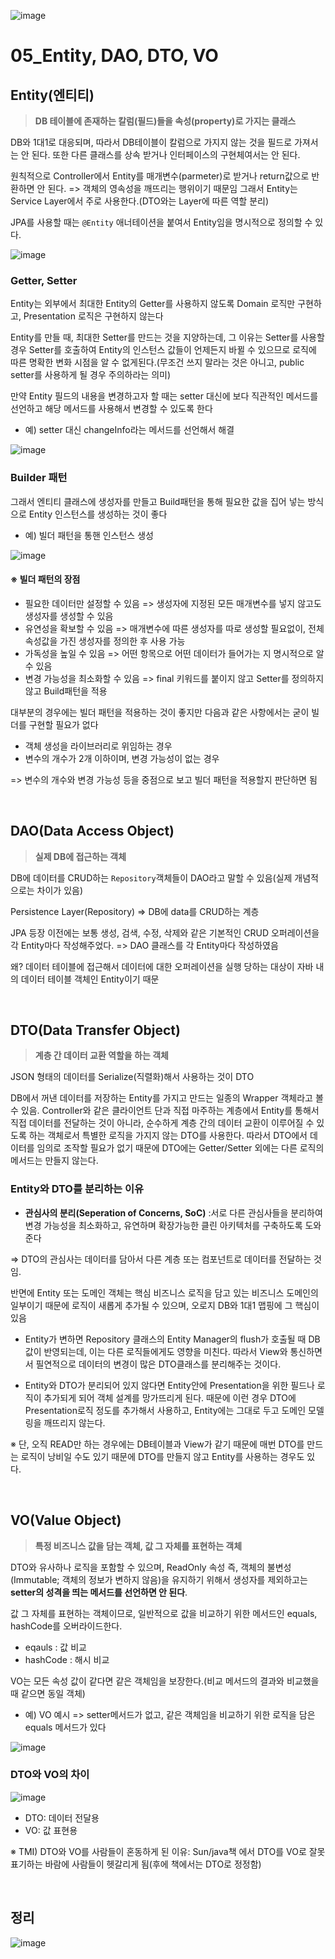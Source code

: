 ![image](https://user-images.githubusercontent.com/93081720/172037595-5d53b57e-9d25-48b5-8433-485d78b311c8.png)

# 05_Entity, DAO, DTO, VO

## Entity(엔티티)

> **DB 테이블에 존재하는 칼럼(필드)들을 속성(property)로 가지는 클래스**

DB와 1대1로 대응되며, 따라서 DB테이블이 칼럼으로 가지지 않는 것을 필드로 가져서는 안 된다. 또한 다른 클래스를 상속 받거나 인터페이스의 구현체여서는 안 된다.

원칙적으로 Controller에서 Entity를 매개변수(parmeter)로 받거나 return값으로 반환하면 안 된다. => 객체의 영속성을 깨뜨리는 행위이기 때문임
그래서 Entity는 Service Layer에서 주로 사용한다.(DTO와는 Layer에 따른 역할 분리)

JPA를 사용할 때는 `@Entity` 애너테이션을 붙여서 Entity임을 명시적으로 정의할 수 있다.

![image](https://user-images.githubusercontent.com/93081720/173801732-862e2452-da82-4996-88b0-69375db8a192.png)

### Getter, Setter

Entity는 외부에서 최대한 Entity의 Getter를 사용하지 않도록 Domain 로직만 구현하고, Presentation 로직은 구현하지 않는다

Entity를 만들 때, 최대한 Setter를 만드는 것을 지양하는데, 그 이유는 Setter를 사용할 경우 Setter를 호출하여 Entity의 인스턴스 값들이 언제든지 바뀔 수 있으므로 로직에 따른 명확한 변화 시점을 알 수 없게된다.(무조건 쓰지 말라는 것은 아니고, public setter를 사용하게 될 경우 주의하라는 의미)

만약 Entity 필드의 내용을 변경하고자 할 때는 setter 대신에 보다 직관적인 메서드를 선언하고 해당 메서드를 사용해서 변경할 수 있도록 한다

- 예) setter 대신 changeInfo라는 메서드를 선언해서 해결

![image](https://user-images.githubusercontent.com/93081720/188266770-50115fdd-1c4f-4103-ae7b-785ef500de1c.png)

### Builder 패턴

그래서 엔티티 클래스에 생성자를 만들고 Build패턴을 통해 필요한 값을 집어 넣는 방식으로 Entity 인스턴스를 생성하는 것이 좋다

- 예) 빌더 패턴을 통핸 인스턴스 생성

![image](https://user-images.githubusercontent.com/93081720/173803180-fc4bed34-64fc-4d63-aec0-c40c7d51ab13.png)

#### ※ 빌더 패턴의 장점

- 필요한 데이터만 설정할 수 있음 => 생성자에 지정된 모든 매개변수를 넣지 않고도 생성자를 생성할 수 있음
- 유연성을 확보할 수 있음 => 매개변수에 따른 생성자를 따로 생성할 필요없이, 전체 속성값을 가진 생성자를 정의한 후 사용 가능
- 가독성을 높일 수 있음 => 어떤 항목으로 어떤 데이터가 들어가는 지 명시적으로 알 수 있음
- 변경 가능성을 최소화할 수 있음 => final 키워드를 붙이지 않고 Setter를 정의하지 않고 Build패턴을 적용

대부분의 경우에는 빌더 패턴을 적용하는 것이 좋지만 다음과 같은 사항에서는 굳이 빌더를 구현할 필요가 없다

- 객체 생성을 라이브러리로 위임하는 경우
- 변수의 개수가 2개 이하이며, 변경 가능성이 없는 경우

=> 변수의 개수와 변경 가능성 등을 중점으로 보고 빌더 패턴을 적용할지 판단하면 됨

<br>

## DAO(Data Access Object)

> **실제 DB에 접근하는 객체**

DB에 데이터를 CRUD하는 `Repository`객체들이 DAO라고 말할 수 있음(실제 개념적으로는 차이가 있음)

Persistence Layer(Repository) => DB에 data를 CRUD하는 계층

JPA 등장 이전에는 보통 생성, 검색, 수정, 삭제와 같은 기본적인 CRUD 오퍼레이션을 각 Entity마다 작성해주었다. => DAO 클래스를 각 Entity마다 작성하였음

왜? 데이터 테이블에 접근해서 데이터에 대한 오퍼레이션을 실행 당하는 대상이 자바 내의 데이터 테이블 객체인 Entity이기 때문

<br>

## DTO(Data Transfer Object)

> **계층 간 데이터 교환 역할을 하는 객체**

JSON 형태의 데이터를 Serialize(직렬화)해서 사용하는 것이 DTO

DB에서 꺼낸 데이터를 저장하는 Entity를 가지고 만드는 일종의 Wrapper 객체라고 볼 수 있음.  Controller와 같은 클라이언트 단과 직접 마주하는 계층에서 Entity를 통해서 직접 데이터를 전달하는 것이 아니라, 순수하게 계층 간의 데이터 교환이 이루어질 수 있도록 하는 객체로서 특별한 로직을 가지지 않는 DTO를 사용한다. 따라서 DTO에서 데이터를 임의로 조작할 필요가 없기 때문에 DTO에는 Getter/Setter 외에는 다른 로직의 메서드는 만들지 않는다.

### Entity와 DTO를 분리하는 이유

- **관심사의 분리(Seperation of Concerns, SoC)** :서로 다른 관심사들을 분리하여 변경 가능성을 최소화하고, 유연하며 확장가능한 클린 아키텍처를 구축하도록 도와준다

=> DTO의 관심사는 데이터를 담아서 다른 계층 또는 컴포넌트로 데이터를 전달하는 것임.

반면에 Entity 또는 도메인 객체는 핵심 비즈니스 로직을 담고 있는 비즈니스 도메인의 일부이기 때문에 로직이 새롭게 추가될 수 있으며, 오로지 DB와 1대1 맵핑에 그 핵심이 있음

- Entity가 변하면 Repository 클래스의 Entity Manager의 flush가 호출될 때 DB값이 반영되는데, 이는 다른 로직들에게도 영향을 미친다. 따라서 View와 통신하면서 필연적으로 데이터의 변경이 많은 DTO클래스를 분리해주는 것이다.

- Entity와 DTO가 분리되어 있지 않다면 Entity안에 Presentation을 위한 필드나 로직이 추가되게 되어 객체 설계를 망가뜨리게 된다. 때문에 이런 경우 DTO에 Presentation로직 정도를 추가해서 사용하고, Entity에는 그대로 두고 도메인 모델링을 깨뜨리지 않는다.

※ 단, 오직 READ만 하는 경우에는 DB테이블과 View가 같기 때문에 매번 DTO를 만드는 로직이 낭비일 수도 있기 때문에 DTO를 만들지 않고 Entity를 사용하는 경우도 있다.

<br>

## VO(Value Object)

> **특정 비즈니스 값을 담는 객체, 값 그 자체를 표현하는 객체**

DTO와 유사하나 로직을 포함할 수 있으며,  ReadOnly 속성 즉, 객체의 불변성(Immutable; 객체의 정보가 변하지 않음)을 유지하기 위해서 생성자를 제외하고는 **setter의 성격을 띄는 메서드를 선언하면 안 된다**.

값 그 자체를 표현하는 객체이므로, 일반적으로 값을 비교하기 위한 메서드인 equals, hashCode를 오버라이드한다.
- eqauls : 값 비교
- hashCode : 해시 비교

VO는 모든 속성 값이 같다면 같은 객체임을 보장한다.(비교 메서드의 결과와 비교했을 때 같으면 동일 객체)

- 예) VO 예시 => setter메서드가 없고, 같은 객체임을 비교하기 위한 로직을 담은 equals 메서드가 있다

![image](https://user-images.githubusercontent.com/93081720/188267086-5990799e-ed80-43c6-9c41-208b1fe712d5.png)

### DTO와 VO의 차이

![image](https://user-images.githubusercontent.com/93081720/188267208-285d5ca5-cc1d-478e-9436-51c7f6506b17.png)

- DTO: 데이터 전달용
- VO: 값 표현용

※ TMI) DTO와 VO를 사람들이 혼동하게 된 이유: Sun/java책 에서 DTO를 VO로 잘못 표기하는 바람에 사람들이 헷갈리게 됨(후에 책에서는 DTO로 정정함)

<br>

## 정리

![image](https://user-images.githubusercontent.com/93081720/188267703-eb4e459c-3367-46ef-aabc-2f5beb8029ae.png)